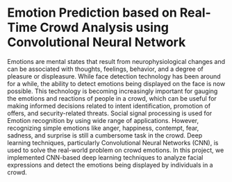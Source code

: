 # Emotion Prediction based on Real-Time Crowd Analysis using Convolutional Neural Network
Emotions are mental states that result from neurophysiological changes and can be associated with thoughts, feelings, behavior, and a degree of pleasure or displeasure. While face detection technology has been around for a while, the ability to detect emotions being displayed on the face is now possible. This technology is becoming increasingly important for gauging the emotions and reactions of people in a crowd, which can be useful for making informed decisions related to intent identification, promotion of offers, and security-related threats. Social signal processing is used for Emotion recognition by using wide range of applications. However, recognizing simple emotions like anger, happiness, contempt, fear, sadness, and surprise is still a cumbersome task in the crowd. Deep learning techniques, particularly Convolutional Neural Networks (CNN), is used to solve the real-world problem on crowd emotions. In this project, we implemented CNN-based deep learning techniques to analyze facial expressions and detect the emotions being displayed by individuals in a crowd.
